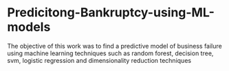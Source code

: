 # Predicitong-Bankruptcy-using-ML-models
The objective of this work was to find a predictive model of business failure using machine learning techniques such as random forest, decision tree, svm, logistic regression and dimensionality reduction techniques
